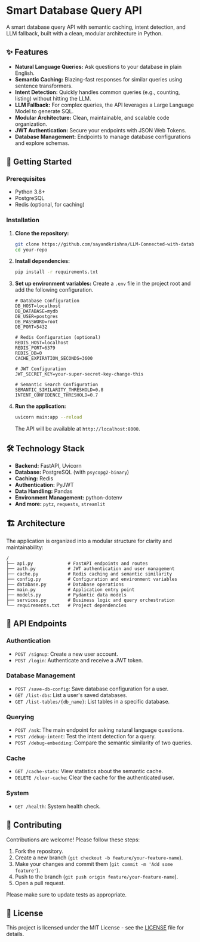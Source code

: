 # Smart Database Query API

A smart database query API with semantic caching, intent detection, and LLM fallback, built with a clean, modular architecture in Python.

## ✨ Features

*   **Natural Language Queries:** Ask questions to your database in plain English.
*   **Semantic Caching:** Blazing-fast responses for similar queries using sentence transformers.
*   **Intent Detection:** Quickly handles common queries (e.g., counting, listing) without hitting the LLM.
*   **LLM Fallback:** For complex queries, the API leverages a Large Language Model to generate SQL.
*   **Modular Architecture:** Clean, maintainable, and scalable code organization.
*   **JWT Authentication:** Secure your endpoints with JSON Web Tokens.
*   **Database Management:** Endpoints to manage database configurations and explore schemas.

## 🚀 Getting Started

### Prerequisites

*   Python 3.8+
*   PostgreSQL
*   Redis (optional, for caching)

### Installation

1.  **Clone the repository:**
    ```bash
    git clone https://github.com/sayandkrishna/LLM-Connected-with-database.git
    cd your-repo
    ```

2.  **Install dependencies:**
    ```bash
    pip install -r requirements.txt
    ```

3.  **Set up environment variables:**
    Create a `.env` file in the project root and add the following configuration.

    ```env
    # Database Configuration
    DB_HOST=localhost
    DB_DATABASE=mydb
    DB_USER=postgres
    DB_PASSWORD=root
    DB_PORT=5432

    # Redis Configuration (optional)
    REDIS_HOST=localhost
    REDIS_PORT=6379
    REDIS_DB=0
    CACHE_EXPIRATION_SECONDS=3600

    # JWT Configuration
    JWT_SECRET_KEY=your-super-secret-key-change-this

    # Semantic Search Configuration
    SEMANTIC_SIMILARITY_THRESHOLD=0.8
    INTENT_CONFIDENCE_THRESHOLD=0.7
    ```

4.  **Run the application:**
    ```bash
    uvicorn main:app --reload
    ```
    The API will be available at `http://localhost:8000`.

## 🛠️ Technology Stack

*   **Backend:** FastAPI, Uvicorn
*   **Database:** PostgreSQL (with `psycopg2-binary`)
*   **Caching:** Redis
*   **Authentication:** PyJWT
*   **Data Handling:** Pandas
*   **Environment Management:** python-dotenv
*   **And more:** `pytz`, `requests`, `streamlit`

## 🏗️ Architecture

The application is organized into a modular structure for clarity and maintainability:

```
/
├── api.py             # FastAPI endpoints and routes
├── auth.py            # JWT authentication and user management
├── cache.py           # Redis caching and semantic similarity
├── config.py          # Configuration and environment variables
├── database.py        # Database operations
├── main.py            # Application entry point
├── models.py          # Pydantic data models
├── services.py        # Business logic and query orchestration
└── requirements.txt   # Project dependencies
```

## 📡 API Endpoints

### Authentication

*   `POST /signup`: Create a new user account.
*   `POST /login`: Authenticate and receive a JWT token.

### Database Management

*   `POST /save-db-config`: Save database configuration for a user.
*   `GET /list-dbs`: List a user's saved databases.
*   `GET /list-tables/{db_name}`: List tables in a specific database.

### Querying

*   `POST /ask`: The main endpoint for asking natural language questions.
*   `POST /debug-intent`: Test the intent detection for a query.
*   `POST /debug-embedding`: Compare the semantic similarity of two queries.

### Cache

*   `GET /cache-stats`: View statistics about the semantic cache.
*   `DELETE /clear-cache`: Clear the cache for the authenticated user.

### System

*   `GET /health`: System health check.

## 🤝 Contributing

Contributions are welcome! Please follow these steps:

1.  Fork the repository.
2.  Create a new branch (`git checkout -b feature/your-feature-name`).
3.  Make your changes and commit them (`git commit -m 'Add some feature'`).
4.  Push to the branch (`git push origin feature/your-feature-name`).
5.  Open a pull request.

Please make sure to update tests as appropriate.

## 📝 License

This project is licensed under the MIT License - see the [LICENSE](LICENSE) file for details.